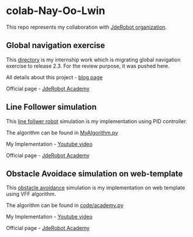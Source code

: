 # colab-Nay-Oo-Lwin

This repo represents my collaboration with [JdeRobot organization](https://github.com/JdeRobot/RoboticsAcademy).

## Global navigation exercise

This [directory](Global_Navigation_web_template) is my internship work which is migrating global navigation exercise to release 2.3. For the review purpose, it was pushed here. 

All details about this project - [blog page](https://nayoolwin5.github.io/blog/ros-gazebo-on-web/#/)

Official page - [JdeRobot Academy](http://jderobot.github.io/RoboticsAcademy/exercises/AutonomousCars/global_navigation/)

## Line Follower simulation

This [line follwer robot](line_follower_robot) simulation is my implementation using PID controller.

The algorithm can be found in [MyAlgorithm.py](line_follower_robot/MyAlgorithm.py) 

My Implementation - [Youtube video](https://www.youtube.com/watch?v=2H6_8VZ4UDA)

Official page - [JdeRobot Academy](http://jderobot.github.io/RoboticsAcademy/exercises/AutonomousCars/obstacle_avoidance)


## Obstacle Avoidace simulation on web-template

This [obstacle avoidance](Obstacle-avoidance_on_web-template) simulation is my implementation on web template using VFF algorithm.

The algorithm can be found in [code/academy.py](Obstacle-avoidance_on_web-template/code/academy.py)

My Implementation - [Youtube video](https://www.youtube.com/watch?v=NrdhrgH_a_g)

Official page - [JdeRobot Academy](http://jderobot.github.io/RoboticsAcademy/exercises/AutonomousCars/obstacle_avoidance)

